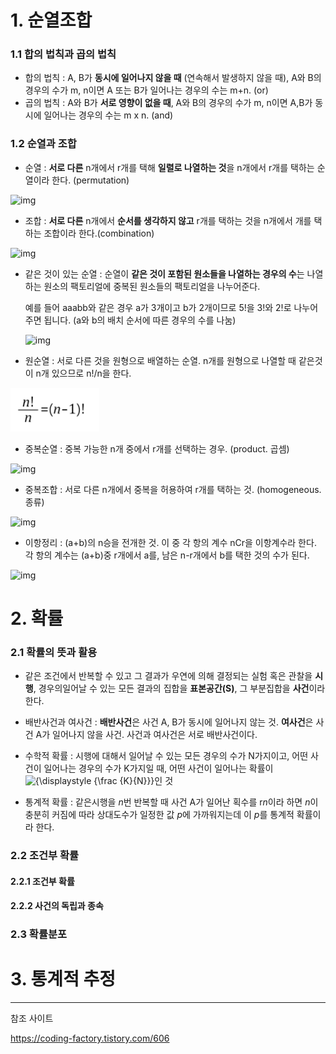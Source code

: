 # 1. 순열조합



### 1.1 합의 법칙과 곱의 법칙

- 합의 법칙 : A, B가 **동시에 일어나지 않을 때** (연속해서 발생하지 않을 때), A와 B의 경우의 수가 m, n이면 A 또는 B가 일어나는 경우의 수는 m+n. (or)
- 곱의 법칙 : A와 B가 **서로 영향이 없을 때**, A와 B의 경우의 수가 m, n이면 A,B가 동시에 일어나는 경우의 수는 m x n. (and)



### 1.2 순열과 조합



- 순열 : **서로 다른** n개에서 r개를 택해 **일렬로 나열하는 것**을 n개에서 r개를 택하는 순열이라 한다. (permutation)

![img](https://blog.kakaocdn.net/dn/cR3YOt/btqHBTdPGBn/X3nvQO9sWOnvKiaF79HtVK/img.png)

- 조합 : **서로 다른** n개에서 **순서를 생각하지 않고** r개를 택하는 것을 n개에서 개를 택하는 조합이라 한다.(combination)

![img](https://blog.kakaocdn.net/dn/c9ewJ5/btqHA40YSlj/3pRTEpXIOLJr0UWitdQEt1/img.png)

- 같은 것이 있는 순열 : 순열이 **같은 것이 포함된 원소들을 나열하는 경우의 수**는 나열하는 원소의 팩토리얼에 중복된 원소들의 팩토리얼을 나누어준다. 

   

  예를 들어 aaabb와 같은 경우 a가 3개이고 b가 2개이므로 5!을 3!와 2!로 나누어주면 됩니다. (a와 b의 배치 순서에 따른 경우의 수를 나눔)

  

  ![img](https://blog.kakaocdn.net/dn/b7Uy9Y/btqHuiM0lYq/zu8vig5BDKngpP5drYX030/img.png)



- 원순열 : 서로 다른 것을 원형으로 배열하는 순열. n개를 원형으로 나열할 때 같은것이 n개 있으므로 n!/n을 한다.

![image-20211222211725714](통계_순열과조합.assets/image-20211222211725714.png)

- 중복순열 : 중복 가능한 n개 중에서 r개를 선택하는 경우. (product. 곱셈)

![img](https://blog.kakaocdn.net/dn/bUJlju/btqHBSMLXz0/2xLz105CA0cOXk61JhpJM0/img.png)

- 중복조합 : 서로 다른 n개에서 중복을 허용하여 r개를 택하는 것. (homogeneous. 종류)

![img](https://blog.kakaocdn.net/dn/bKNmjh/btqHAnsVZe5/vQRNVHXwiZKYbiebwyXTEK/img.png)

- 이항정리 : (a+b)의 n승을 전개한 것. 이 중 각 항의 계수 nCr을 이항계수라 한다. 각 항의 계수는 (a+b)중 r개에서 a를, 남은 n-r개에서 b를 택한 것의 수가 된다.

![img](https://blog.kakaocdn.net/dn/cRRVWW/btqHvJKjRUm/4NkGSIYwbt7l2fk1ERQYKK/img.png)



# 2. 확률



### 2.1 확률의 뜻과 활용

- 같은 조건에서 반복할 수 있고 그 결과가 우연에 의해 결정되는 실험 혹은 관찰을 **시행**, 경우의일어날 수 있는 모든 결과의 집합을 **표본공간(S)**, 그 부분집합을 **사건**이라 한다.
- 배반사건과 여사건 : **배반사건**은 사건 A, B가 동시에 일어나지 않는 것. **여사건**은 사건 A가 일어나지 않을 사건. 사건과 여사건은 서로 배반사건이다.
- 수학적 확률 : 시행에 대해서 일어날 수 있는 모든 경우의 수가 N가지이고, 어떤 사건이 일어나는 경우의 수가 K가지일 때, 어떤 사건이 일어나는 확률이![{\displaystyle {\frac {K}{N}}}](https://wikimedia.org/api/rest_v1/media/math/render/svg/f970b1aaad10a0a631ed09d9782fd4f39e94b92a)인 것

- 통계적 확률 : 같은시행을 *n*번 반복할 때 사건 A가 일어난 획수를 r*n*이라 하면 *n*이 충분히 커짐에 따라 상대도수가 일정한 값 *p*에 가까워지는데 이 *p*를 통계적 확률이라 한다.

 

### 2.2 조건부 확률



#### 2.2.1 조건부 확률



#### 2.2.2 사건의 독립과 종속





### 2.3 확률분포



















# 3. 통계적 추정

 















---

참조 사이트

https://coding-factory.tistory.com/606





